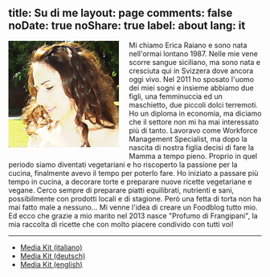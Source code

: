 title: Su di me
layout: page
comments: false
noDate: true
noShare: true
label: about
lang: it
---

<img align="left" src="css/images/avatar.jpg" width="220px" max-width="220px" style="margin-right: 20px; margin-bottom: 10px;">

Mi chiamo Erica Raiano e sono nata nell'ormai lontano 1987. Nelle mie vene scorre sangue siciliano, ma sono nata e cresciuta qui in Svizzera dove ancora oggi vivo. Nel 2011 ho sposato l'uomo dei miei sogni e insieme abbiamo due figli, una femminuccia ed un maschietto, due piccoli dolci terremoti. Ho un diploma in economia, ma diciamo che il settore non mi ha mai interessato più di tanto. Lavoravo come Workforce Management Specialist, ma dopo la nascita di nostra figlia decisi di fare la Mamma a tempo pieno. Proprio in quel periodo siamo diventati vegetariani e ho riscoperto la passione per la cucina, finalmente avevo il tempo per poterlo fare. Ho iniziato a passare più tempo in cucina, a decorare torte e preparare nuove ricette vegetariane e vegane. Cerco sempre di preparare piatti equilibrati, nutrienti e sani, possibilmente con prodotti locali e di stagione. Però una fetta di torta non ha mai fatto male a nessuno... Mi venne l'idea di creare un Foodblog tutto mio. Ed ecco che grazie a mio marito nel 2013 nasce "Profumo di Frangipani", la mia raccolta di ricette che con molto piacere condivido con tutti voi!

<hr />

<ul>
    <li><a href="media_kit_it.pdf" target="new">Media Kit (italiano)</a></li>
    <li><a href="media_kit_de.pdf" target="new">Media Kit (deutsch)</a></li>
    <li><a href="media_kit_en.pdf" target="new">Media Kit (english)</a></li>
</ul>

